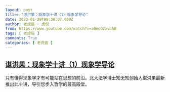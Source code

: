 ```yaml
---
layout: post
title: "谌洪果：现象学十讲（1）现象学导论"
date: 2023-01-29T09:38:07.000Z
author: 老虎庙 · 虎侃
from: https://www.youtube.com/watch?v=a0eoG2xvbA0
tags: [ 老虎庙 ]
comments: True
categories: [ 老虎庙 ]
---
```

<!--1674985087000-->
[谌洪果：现象学十讲（1）现象学导论](https://www.youtube.com/watch?v=a0eoG2xvbA0)
------

<div>
只有懂得现象学才有可能站在思想的前沿。北大法学博士知无知创始人谌洪果最新推出此十讲，导引您步入哲学的最高殿堂。
</div>
